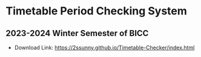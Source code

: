 # Timetable Period Checking System

## 2023-2024 Winter Semester of BICC

- Download Link: https://2ssunny.github.io/Timetable-Checker/index.html
